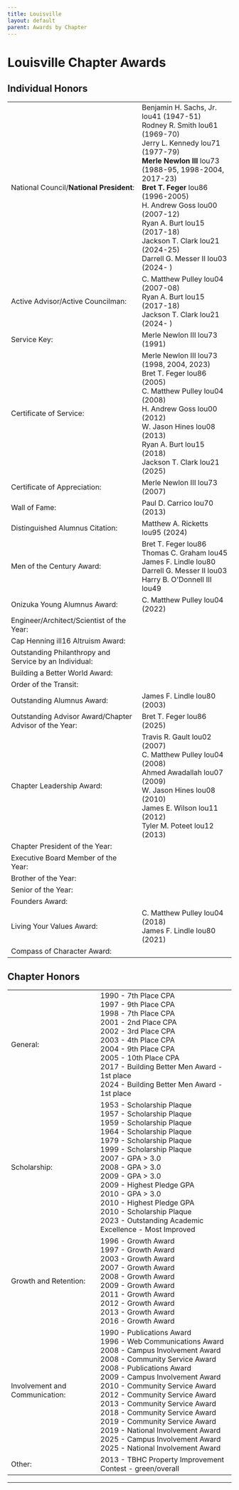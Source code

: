 ```yaml
---
title: Louisville
layout: default
parent: Awards by Chapter
---
```


<link rel="stylesheet" href="{{ '/assets/css/by_chapter.css' | relative_url }}">

# Louisville Chapter Awards

## Individual Honors

<table>
<tbody>
<tr>
<td>National Council/<b>National President</b>:</td>
<td>Benjamin H. Sachs, Jr. lou41 (1947-51)
<br>Rodney R. Smith lou61 (1969-70)
<br>Jerry L. Kennedy lou71 (1977-79)
<br><b>Merle Newlon III</b> lou73 (1988-95, 1998-2004, 2017-23)
<br><b>Bret T. Feger</b> lou86 (1996-2005)
<br>H. Andrew Goss lou00 (2007-12)
<br>Ryan A. Burt lou15 (2017-18)
<br>Jackson T. Clark lou21 (2024-25)
<br>Darrell G. Messer II lou03 (2024- )
</td></tr>

<tr>
<td>Active Advisor/Active Councilman:</td>
<td>C. Matthew Pulley lou04 (2007-08)
<br>Ryan A. Burt lou15 (2017-18)
<br>Jackson T. Clark lou21 (2024- )
</td></tr>

<tr>
<td>Service Key:</td>
<td>Merle Newlon III lou73 (1991)
</td></tr>

<tr>
<td>Certificate of Service:</td>
<td>Merle Newlon III lou73 (1998, 2004, 2023)
<br>Bret T. Feger lou86 (2005)
<br>C. Matthew Pulley lou04 (2008)
<br>H. Andrew Goss lou00 (2012)
<br>W. Jason Hines lou08 (2013)
<br>Ryan A. Burt lou15 (2018)
<br>Jackson T. Clark lou21 (2025)
</td></tr>

<tr>
<td>Certificate of Appreciation:</td>
<td>Merle Newlon III lou73 (2007)
</td></tr>

<tr>
<td>Wall of Fame:</td>
<td>Paul D. Carrico lou70 (2013)
</td></tr>

<tr>
<td>Distinguished Alumnus Citation:</td>
<td>Matthew A. Ricketts lou95 (2024)
</td></tr>

<tr>
<td>Men of the Century Award:</td>
<td>Bret T. Feger lou86
<br>Thomas C. Graham lou45
<br>James F. Lindle lou80
<br>Darrell G. Messer II lou03
<br>Harry B. O'Donnell III lou49
</td></tr>

<tr>
<td>Onizuka Young Alumnus Award:</td>
<td>C. Matthew Pulley lou04 (2022)
</td></tr>

<tr>
<td>Engineer/Architect/Scientist of the Year:</td>
<td>
</td></tr>

<tr>
<td>Cap Henning ill16 Altruism Award:</td>
<td>
</td></tr>

<tr>
<td>Outstanding Philanthropy and Service by an Individual:</td>
<td>
</td></tr>

<tr>
<td>Building a Better World Award:</td>
<td>
</td></tr>
<tr>

<td>Order of the Transit:</td>
<td>
</td></tr>

<tr>
<td>Outstanding Alumnus Award:</td>
<td>James F. Lindle lou80 (2003)
</td></tr>

<tr>
<td>Outstanding Advisor Award/Chapter Advisor of the Year:</td>
<td>Bret T. Feger lou86 (2025)
</td></tr>

<tr>
<td>Chapter Leadership Award:</td>
<td>Travis R. Gault lou02 (2007)
<br>C. Matthew Pulley lou04 (2008)
<br>Ahmed Awadallah lou07 (2009)
<br>W. Jason Hines lou08 (2010)
<br>James E. Wilson lou11 (2012)
<br>Tyler M. Poteet lou12 (2013)
</td></tr>

<tr>
<td>Chapter President of the Year:</td>
<td>
</td></tr>

<tr>
<td>Executive Board Member of the Year:</td>
<td>
</td></tr>

<tr>
<td>Brother of the Year:</td>
<td>
</td></tr>

<tr>
<td>Senior of the Year:</td>
<td>
</td></tr>

<tr>
<td>Founders Award:</td>
<td>
</td></tr>

<tr>
<td>Living Your Values Award:</td>
<td>C. Matthew Pulley lou04 (2018)
<br>James F. Lindle lou80 (2021)
</td></tr>

<tr>
<td>Compass of Character Award:</td>
<td>
</td></tr>

</tbody>
</table>

## Chapter Honors

<table>
<tbody>
<tr>
<td>General:</td>
<td>1990 - 7th Place CPA
<br>1997 - 9th Place CPA
<br>1998 - 7th Place CPA
<br>2001 - 2nd Place CPA
<br>2002 - 3rd Place CPA
<br>2003 - 4th Place CPA
<br>2004 - 9th Place CPA
<br>2005 - 10th Place CPA
<br>2017 - Building Better Men Award - 1st place
<br>2024 - Building Better Men Award - 1st place
</td></tr>

<tr>
<td>Scholarship:</td>
<td>1953 - Scholarship Plaque
<br>1957 - Scholarship Plaque
<br>1959 - Scholarship Plaque
<br>1964 - Scholarship Plaque
<br>1979 - Scholarship Plaque
<br>1999 - Scholarship Plaque
<br>2007 - GPA > 3.0
<br>2008 - GPA > 3.0
<br>2009 - GPA > 3.0
<br>2009 - Highest Pledge GPA
<br>2010 - GPA > 3.0
<br>2010 - Highest Pledge GPA 
<br>2010 - Scholarship Plaque
<br>2023 - Outstanding Academic Excellence - Most Improved
</td></tr>

<tr>
<td>Growth and Retention:</td>
<td>1996 - Growth Award
<br>1997 - Growth Award
<br>2003 - Growth Award
<br>2007 - Growth Award
<br>2008 - Growth Award
<br>2009 - Growth Award
<br>2011 - Growth Award
<br>2012 - Growth Award
<br>2013 - Growth Award
<br>2016 - Growth Award
</td></tr>

<tr>
<td>Involvement and Communication:</td>
<td>1990 - Publications Award
<br>1996 - Web Communications Award
<br>2008 - Campus Involvement Award
<br>2008 - Community Service Award
<br>2008 - Publications Award
<br>2009 - Campus Involvement Award
<br>2010 - Community Service Award
<br>2012 - Community Service Award
<br>2013 - Community Service Award
<br>2018 - Community Service Award
<br>2019 - Community Service Award
<br>2019 - National Involvement Award
<br>2025 - Campus Involvement Award
<br>2025 - National Involvement Award
</td></tr>

<tr>
<td>Other:</td>
<td>2013 - TBHC Property Improvement Contest - green/overall
</td></tr>
</tbody>
</table>

---
